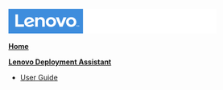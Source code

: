 ![Commercial Deployment Readiness Team](../img/cdrt.png)

[**Home**](/)

[**Lenovo Deployment Assistant**](lda/lda_top.md)

- [User Guide](lda/lda.md)

<!-- 
- [FAQ ](lda/lda-faq.md)
-->